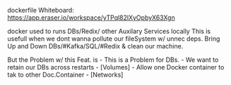 dockerfile
Whiteboard: https://app.eraser.io/workspace/yTPql82lXyOpbyX63Xgn


docker used to runs DBs/Redix/ other Auxilary Services locally
This is usefull when we dont wanna pollute our fileSystem w/ unnec deps.
Bring Up and Down DBs/#Kafka/SQL/#Redix & clean our machine.

But the Problem w/ this Feat. is -
This is a Problem for DBs.
    - We want to retain our DBs across restarts - [Volumes]
    - Allow one Docker container to tak to other Doc.Container - [Networks]
    
